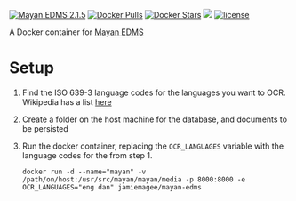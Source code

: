 [![Mayan EDMS 2.1.5](https://img.shields.io/badge/Mayan%20EDMS-2.1.5-brightgreen.svg)]() [![Docker Pulls](https://img.shields.io/docker/pulls/jamiemagee/mayan-edms.svg?maxAge=2592000)](https://hub.docker.com/r/jamiemagee/mayan-edms/) [![Docker Stars](https://img.shields.io/docker/stars/jamiemagee/mayan-edms.svg?maxAge=2592000)](https://hub.docker.com/r/jamiemagee/mayan-edms/) [![](https://images.microbadger.com/badges/image/jamiemagee/mayan-edms.svg)](https://microbadger.com/images/jamiemagee/mayan-edms "Get your own image badge on microbadger.com") [![license](https://img.shields.io/github/license/jamiemagee/docker-mayan-edms.svg?maxAge=2592000)]()

A Docker container for [Mayan EDMS](https://gitlab.com/mayan-edms/mayan-edms)

Setup
=====
1. Find the ISO 639-3 language codes for the languages you want to OCR. Wikipedia has a list [here](https://en.wikipedia.org/wiki/List_of_ISO_639-1_codes)
2. Create a folder on the host machine for the database, and documents to be persisted
3. Run the docker container, replacing the `OCR_LANGUAGES` variable with the language codes for the from step 1.
	
	`docker run -d --name="mayan" -v /path/on/host:/usr/src/mayan/mayan/media -p 8000:8000 -e OCR_LANGUAGES="eng dan" jamiemagee/mayan-edms`
 
